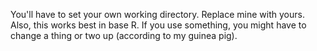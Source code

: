 You'll have to set your own working directory. Replace mine with yours.
Also, this works best in base R. If you use something, you might have to change a thing or two up (according to my guinea pig).
